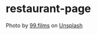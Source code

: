 # restaurant-page

Photo by <a href="https://unsplash.com/@99films?utm_content=creditCopyText&utm_medium=referral&utm_source=unsplash">99.films</a> on <a href="https://unsplash.com/photos/brown-wooden-chairs-and-tables-FS89E75gv04?utm_content=creditCopyText&utm_medium=referral&utm_source=unsplash">Unsplash</a>
  